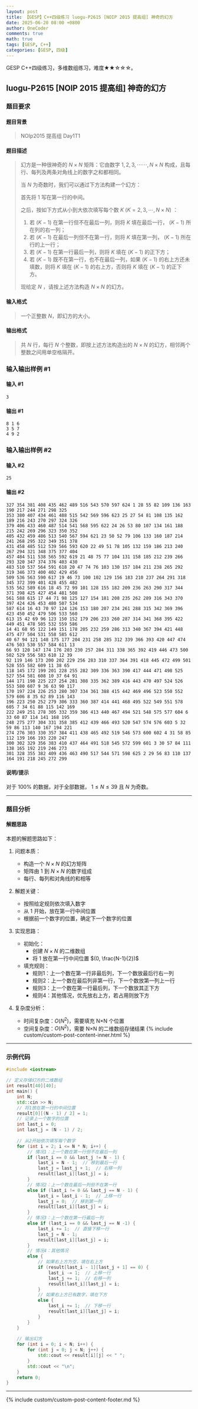 ```yaml
---
layout: post
title: 【GESP】C++四级练习 luogu-P2615 [NOIP 2015 提高组] 神奇的幻方
date: 2025-06-20 08:00 +0800
author: OneCoder
comments: true
math: true
tags: [GESP, C++]
categories: [GESP, 四级]
---
```

GESP C++四级练习，多维数组练习，难度★★☆☆☆。

<!--more-->

## luogu-P2615 [NOIP 2015 提高组] 神奇的幻方

### 题目要求

#### 题目背景

>NOIp2015 提高组 Day1T1

#### 题目描述

>幻方是一种很神奇的 $N\times N$ 矩阵：它由数字 $1,2,3,\cdots \cdots ,N \times N$ 构成，且每行、每列及两条对角线上的数字之和都相同。
>
>当 $N$ 为奇数时，我们可以通过下方法构建一个幻方：
>
>首先将 $1$ 写在第一行的中间。
>
>之后，按如下方式从小到大依次填写每个数 $K \ (K=2,3,\cdots,N \times N)$ ：
>
>1. 若 $(K-1)$ 在第一行但不在最后一列，则将 $K$ 填在最后一行， $(K-1)$ 所在列的右一列；
>2. 若 $(K-1)$ 在最后一列但不在第一行，则将 $K$ 填在第一列， $(K-1)$ 所在行的上一行；
>3. 若 $(K-1)$ 在第一行最后一列，则将 $K$ 填在 $(K-1)$ 的正下方；
>4. 若 $(K-1)$ 既不在第一行，也不在最后一列，如果 $(K-1)$ 的右上方还未填数，则将 $K$ 填在 $(K-1)$ 的右上方，否则将 $K$ 填在 $(K-1)$ 的正下方。
>
>现给定 $N$ ，请按上述方法构造 $N \times N$ 的幻方。

#### 输入格式

>一个正整数 $N$，即幻方的大小。

#### 输出格式

>共 $N$ 行，每行 $N$ 个整数，即按上述方法构造出的 $N \times N$ 的幻方，相邻两个整数之间用单空格隔开。

### 输入输出样例 #1

#### 输入 #1

```plaintext
3
```

#### 输出 #1

```plaintext
8 1 6
3 5 7
4 9 2
```

### 输入输出样例 #2

#### 输入 #2

```plaintext
25
```

#### 输出 #2

```plaintext
327 354 381 408 435 462 489 516 543 570 597 624 1 28 55 82 109 136 163 190 217 244 271 298 325
353 380 407 434 461 488 515 542 569 596 623 25 27 54 81 108 135 162 189 216 243 270 297 324 326
379 406 433 460 487 514 541 568 595 622 24 26 53 80 107 134 161 188 215 242 269 296 323 350 352
405 432 459 486 513 540 567 594 621 23 50 52 79 106 133 160 187 214 241 268 295 322 349 351 378
431 458 485 512 539 566 593 620 22 49 51 78 105 132 159 186 213 240 267 294 321 348 375 377 404
457 484 511 538 565 592 619 21 48 75 77 104 131 158 185 212 239 266 293 320 347 374 376 403 430
483 510 537 564 591 618 20 47 74 76 103 130 157 184 211 238 265 292 319 346 373 400 402 429 456
509 536 563 590 617 19 46 73 100 102 129 156 183 210 237 264 291 318 345 372 399 401 428 455 482
535 562 589 616 18 45 72 99 101 128 155 182 209 236 263 290 317 344 371 398 425 427 454 481 508
561 588 615 17 44 71 98 125 127 154 181 208 235 262 289 316 343 370 397 424 426 453 480 507 534
587 614 16 43 70 97 124 126 153 180 207 234 261 288 315 342 369 396 423 450 452 479 506 533 560
613 15 42 69 96 123 150 152 179 206 233 260 287 314 341 368 395 422 449 451 478 505 532 559 586
14 41 68 95 122 149 151 178 205 232 259 286 313 340 367 394 421 448 475 477 504 531 558 585 612
40 67 94 121 148 175 177 204 231 258 285 312 339 366 393 420 447 474 476 503 530 557 584 611 13
66 93 120 147 174 176 203 230 257 284 311 338 365 392 419 446 473 500 502 529 556 583 610 12 39
92 119 146 173 200 202 229 256 283 310 337 364 391 418 445 472 499 501 528 555 582 609 11 38 65
118 145 172 199 201 228 255 282 309 336 363 390 417 444 471 498 525 527 554 581 608 10 37 64 91
144 171 198 225 227 254 281 308 335 362 389 416 443 470 497 524 526 553 580 607 9 36 63 90 117
170 197 224 226 253 280 307 334 361 388 415 442 469 496 523 550 552 579 606 8 35 62 89 116 143
196 223 250 252 279 306 333 360 387 414 441 468 495 522 549 551 578 605 7 34 61 88 115 142 169
222 249 251 278 305 332 359 386 413 440 467 494 521 548 575 577 604 6 33 60 87 114 141 168 195
248 275 277 304 331 358 385 412 439 466 493 520 547 574 576 603 5 32 59 86 113 140 167 194 221
274 276 303 330 357 384 411 438 465 492 519 546 573 600 602 4 31 58 85 112 139 166 193 220 247
300 302 329 356 383 410 437 464 491 518 545 572 599 601 3 30 57 84 111 138 165 192 219 246 273
301 328 355 382 409 436 463 490 517 544 571 598 625 2 29 56 83 110 137 164 191 218 245 272 299
```

#### 说明/提示

对于 $100\%$ 的数据，对于全部数据， $1 \leq N \leq 39$ 且 $N$ 为奇数。

---

### 题目分析

#### 解题思路

本题的解题思路如下：

1. 问题本质：
   - 构造一个 $N \times N$ 的幻方矩阵
   - 矩阵由 $1$ 到 $N \times N$ 的数字组成
   - 每行、每列和对角线的和相等

2. 解题关键：
   - 按照给定规则依次填入数字
   - 从 $1$ 开始，放在第一行中间位置
   - 根据前一个数字的位置，确定下一个数字的位置

3. 实现思路：
   - 初始化：
     - 创建 $N \times N$ 的二维数组
     - 将 $1$ 放在第一行中间位置 $(0, \frac{N-1}{2})$
   - 填充规则：
     - 规则1：上一个数在第一行非最后列，下一个数放最后行右一列
     - 规则2：上一个数在最后列非第一行，下一个数放第一列上一行
     - 规则3：上一个数在第一行最后列，下一个数放其正下方
     - 规则4：其他情况，优先放右上方，若占用则放下方

4. 复杂度分析：
   - 时间复杂度：$O(N^2)$，需要填充 N×N 个位置
   - 空间复杂度：$O(N^2)$，需要 N×N 的二维数组存储结果
{% include custom/custom-post-content-inner.html %}

---

### 示例代码

```cpp
#include <iostream>

// 定义存储幻方的二维数组
int result[40][40];
int main() {
    int N;
    std::cin >> N;
    // 将1放在第一行的中间位置
    result[0][(N - 1) / 2] = 1;
    // 记录上一个数字的位置
    int last_i = 0;
    int last_j = (N - 1) / 2;
    
    // 从2开始依次填写每个数字
    for (int i = 2; i <= N * N; i++) {
        // 情况1：上一个数在第一行但不在最后一列
        if (last_i == 0 && last_j != N - 1) {
            last_i = N - 1;  // 移到最后一行
            last_j = last_j + 1;  // 右移一列
            result[last_i][last_j] = i;
        } 
        // 情况2：上一个数在最后一列但不在第一行
        else if (last_i != 0 && last_j == N - 1) {
            last_i = last_i - 1;  // 上移一行
            last_j = 0;  // 移到第一列
            result[last_i][last_j] = i;
        } 
        // 情况3：上一个数在第一行最后一列
        else if (last_i == 0 && last_j == N -1) {
            last_i += 1;  // 直接下移一行
            last_j = N - 1;
            result[last_i][last_j] = i;
        } 
        // 情况4：其他情况
        else {
            // 如果右上方为空，填在右上方
            if (result[last_i - 1][last_j + 1] == 0) {
                last_i -= 1;  // 上移一行
                last_j += 1;  // 右移一列
                result[last_i][last_j] = i;
            } 
            // 如果右上方已有数字，填在下方
            else {
                last_i += 1;  // 下移一行
                result[last_i][last_j] = i;
            }
        }
    }
    
    // 输出幻方
    for (int i = 0; i < N; i++) {
        for (int j = 0; j < N; j++) {
            std::cout << result[i][j] << " ";
        }
        std::cout << "\n";
    }
    return 0;
}               
```

---

{% include custom/custom-post-content-footer.md %}

